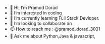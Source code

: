 - 👋 Hi, I’m Pramod Dorad
- 👀 I’m interested in coding
- 🌱 I’m currently learning Full Stack Devloper.
- 💞️ I’m looking to collaborate on 
- 📫 How to reach me : @pramod_dorad_3031
- 💬 Ask me about Python,Java & javascript,

<!---
prashant4725/prashant4725 is a ✨ special ✨ repository because its `README.md` (this file) appears on your GitHub profile.
You can click the Preview link to take a look at your changes.
--->
